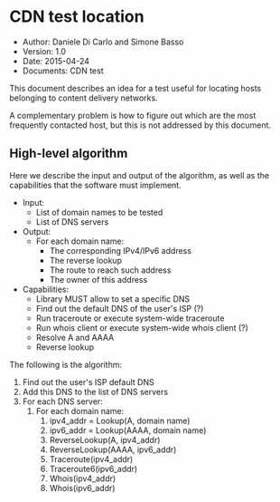 # CDN test location

- Author: Daniele Di Carlo and Simone Basso
- Version: 1.0
- Date: 2015-04-24
- Documents: CDN test

This document describes an idea for a test useful for locating
hosts belonging to content delivery networks.

A complementary problem is how to figure out which are the
most frequently contacted host, but this is not addressed
by this document.

## High-level algorithm

Here we describe the input and output of the algorithm, as well
as the capabilities that the software must implement.

- Input:
  - List of domain names to be tested
  - List of DNS servers
- Output:
  - For each domain name:
    - The corresponding IPv4/IPv6 address
    - The reverse lookup
    - The route to reach such address
    - The owner of this address
- Capabilities:
  - Library MUST allow to set a specific DNS
  - Find out the default DNS of the user's ISP (?)
  - Run traceroute or execute system-wide traceroute
  - Run whois client or execute system-wide whois client (?)
  - Resolve A and AAAA
  - Reverse lookup

The following is the algorithm:

1. Find out the user's ISP default DNS
2. Add this DNS to the list of DNS servers
3. For each DNS server:
    1. For each domain name:
        1. ipv4_addr = Lookup(A, domain name)
        2. ipv6_addr = Lookup(AAAA, domain name)
        3. ReverseLookup(A, ipv4_addr)
        4. ReverseLookup(AAAA, ipv6_addr)
        5. Traceroute(ipv4_addr)
        6. Traceroute6(ipv6_addr)
        6. Whois(ipv4_addr)
        7. Whois(ipv6_addr)
